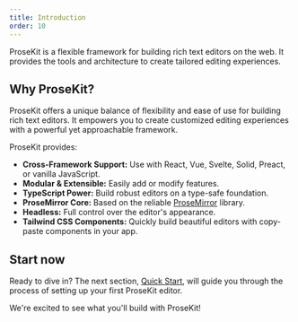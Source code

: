 ```yaml
---
title: Introduction
order: 10
---
```


ProseKit is a flexible framework for building rich text editors on the web. It provides the tools and architecture to create tailored editing experiences.

## Why ProseKit?

ProseKit offers a unique balance of flexibility and ease of use for building rich text editors. It empowers you to create customized editing experiences with a powerful yet approachable framework.

ProseKit provides:

- **Cross-Framework Support:** Use with React, Vue, Svelte, Solid, Preact, or vanilla JavaScript.
- **Modular & Extensible:** Easily add or modify features.
- **TypeScript Power:** Build robust editors on a type-safe foundation.
- **ProseMirror Core:** Based on the reliable [ProseMirror](https://prosemirror.net/) library.
- **Headless:** Full control over the editor's appearance.
- **Tailwind CSS Components:** Quickly build beautiful editors with copy-paste components in your app.

## Start now

Ready to dive in? The next section, [Quick Start](/getting-started/quick-start), will guide you through the process of setting up your first ProseKit editor.

We're excited to see what you'll build with ProseKit!
